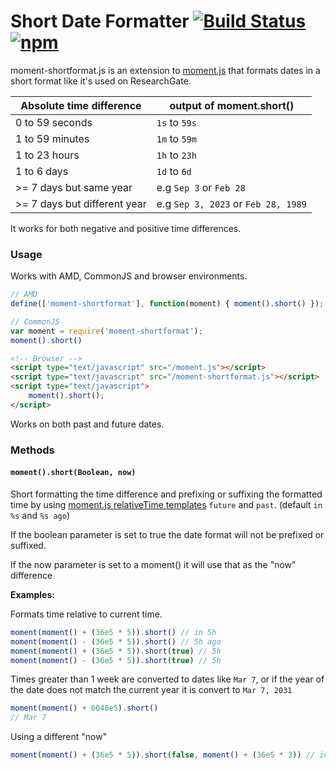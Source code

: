 Short Date Formatter [![Build Status](https://travis-ci.org/researchgate/moment-shortformat.svg?branch=master)](https://travis-ci.org/researchgate/moment-shortformat) [![npm](https://img.shields.io/npm/v/moment-shortformat.svg)](https://www.npmjs.com/package/moment-shortformat)
==================================================

moment-shortformat.js is an extension to [moment.js](https://momentjs.com/) that formats dates in a short format like it's used on ResearchGate.

Absolute time difference     | output of moment.short()
---------------------------- | ------------------------
0 to 59 seconds              | `1s` to `59s`
1 to 59 minutes              | `1m` to `59m`
1 to 23 hours                | `1h` to `23h`
1 to 6 days                  | `1d` to `6d`
&gt;= 7 days but same year      | e.g `Sep 3` or `Feb 28`
&gt;= 7 days but different year | e.g `Sep 3, 2023` or `Feb 28, 1989`

It works for both negative and positive time differences.

### Usage

Works with AMD, CommonJS and browser environments.

```js
// AMD
define(['moment-shortformat'], function(moment) { moment().short() });
```

```js
// CommonJS
var moment = require('moment-shortformat');
moment().short()
```

```html
<!-- Browser -->
<script type="text/javascript" src="/moment.js"></script>
<script type="text/javascript" src="/moment-shortformat.js"></script>
<script type="text/javascript">
    moment().short();
</script>
```

Works on both past and future dates.

### Methods

#### `moment().short(Boolean, now)`

Short formatting the time difference and prefixing or suffixing the formatted time by using [moment.js relativeTime templates](http://momentjs.com/docs/#/customization/relative-time/) `future` and `past`. (default `in %s` and `%s ago`)

If the boolean parameter is set to true the date format will not be prefixed or suffixed. 

If the now parameter is set to a moment() it will use that as the "now" difference

__Examples:__

Formats time relative to current time.

```js
moment(moment() + (36e5 * 5)).short() // in 5h
moment(moment() - (36e5 * 5)).short() // 5h ago
moment(moment() + (36e5 * 5)).short(true) // 5h
moment(moment() - (36e5 * 5)).short(true) // 5h
```

Times greater than 1 week are converted to dates like `Mar 7`, or
if the year of the date does not match the current year it is convert to `Mar 7, 2031`

```js
moment(moment() + 6048e5).short()
// Mar 7
```

Using a different "now"
```js
moment(moment() + (36e5 * 5)).short(false, moment() + (36e5 * 3)) // in 2h
```
